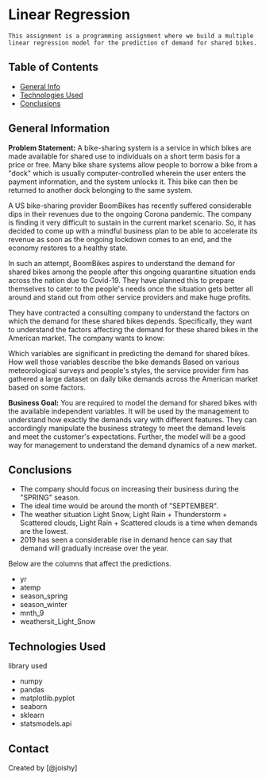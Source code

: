 # Linear Regression
    This assignment is a programming assignment where we build a multiple linear regression model for the prediction of demand for shared bikes.


## Table of Contents
* [General Info](#general-information)
* [Technologies Used](#technologies-used)
* [Conclusions](#conclusions)


## General Information

**Problem Statement:**
A bike-sharing system is a service in which bikes are made available for shared use to individuals on a short term basis for a price or free. Many bike share systems allow people to borrow a bike from a "dock" which is usually computer-controlled wherein the user enters the payment information, and the system unlocks it. This bike can then be returned to another dock belonging to the same system.

A US bike-sharing provider BoomBikes has recently suffered considerable dips in their revenues due to the ongoing Corona pandemic. The company is finding it very difficult to sustain in the current market scenario. So, it has decided to come up with a mindful business plan to be able to accelerate its revenue as soon as the ongoing lockdown comes to an end, and the economy restores to a healthy state. 

In such an attempt, BoomBikes aspires to understand the demand for shared bikes among the people after this ongoing quarantine situation ends across the nation due to Covid-19. They have planned this to prepare themselves to cater to the people's needs once the situation gets better all around and stand out from other service providers and make huge profits.

They have contracted a consulting company to understand the factors on which the demand for these shared bikes depends. Specifically, they want to understand the factors affecting the demand for these shared bikes in the American market. The company wants to know:

Which variables are significant in predicting the demand for shared bikes.
How well those variables describe the bike demands
Based on various meteorological surveys and people's styles, the service provider firm has gathered a large dataset on daily bike demands across the American market based on some factors. 

**Business Goal:**
You are required to model the demand for shared bikes with the available independent variables. It will be used by the management to understand how exactly the demands vary with different features. They can accordingly manipulate the business strategy to meet the demand levels and meet the customer's expectations. Further, the model will be a good way for management to understand the demand dynamics of a new market. 


## Conclusions

* The company should focus on increasing their business during the "SPRING" season.
* The ideal time would be around the month of "SEPTEMBER".
* The weather situation Light Snow, Light Rain + Thunderstorm + Scattered clouds, Light Rain + Scattered clouds is a time when demands are the lowest.
* 2019 has seen a considerable rise in demand hence can say that demand will gradually increase over the year.

Below are the columns that affect the predictions.
* yr
* atemp
* season_spring
* season_winter
* mnth_9
* weathersit_Light_Snow


## Technologies Used
library used
- numpy
- pandas
- matplotlib.pyplot
- seaborn
- sklearn
- statsmodels.api



## Contact
Created by [@joishy]

